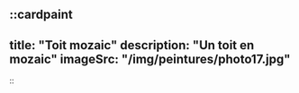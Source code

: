 
::cardpaint
---
title: "Toit mozaic"
description: "Un toit en mozaic"
imageSrc: "/img/peintures/photo17.jpg"
---
::
